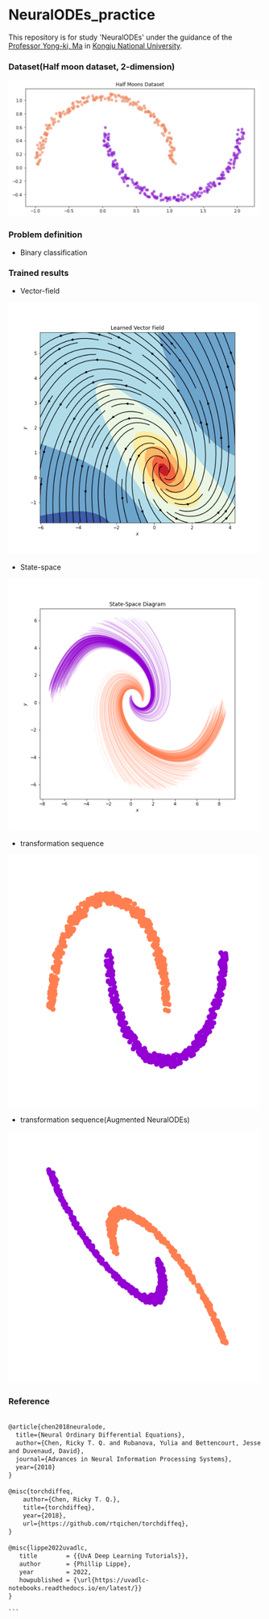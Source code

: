 # NeuralODEs_practice

This repository is for study 'NeuralODEs' under the guidance of the [Professor Yong-ki, Ma](https://apmath.kongju.ac.kr/ZC0600/10503/subview.do) in [Kongju National University](https://english.kongju.ac.kr/eng/index.do).


### Dataset(Half moon dataset, 2-dimension)

<img src="./assets/halfmoon_dataset.png" width="500">

### Problem definition

- Binary classification
    
### Trained results

- Vector-field
<img src="./assets/NODE_vector_field.png" width="500">

- State-space
<img src="./assets/NODE_state_space.png" width="500">

- transformation sequence
<img src="./assets/halfmoon.gif" width="500">

- transformation sequence(Augmented NeuralODEs)
<img src="./assets/halfmoon_augNODE.gif" width="500">


### Reference


````

@article{chen2018neuralode,
  title={Neural Ordinary Differential Equations},
  author={Chen, Ricky T. Q. and Rubanova, Yulia and Bettencourt, Jesse and Duvenaud, David},
  journal={Advances in Neural Information Processing Systems},
  year={2018}
}

@misc{torchdiffeq,
    author={Chen, Ricky T. Q.},
    title={torchdiffeq},
    year={2018},
    url={https://github.com/rtqichen/torchdiffeq},
}

@misc{lippe2022uvadlc,
   title        = {{UvA Deep Learning Tutorials}},
   author       = {Phillip Lippe},
   year         = 2022,
   howpublished = {\url{https://uvadlc-notebooks.readthedocs.io/en/latest/}}
}

```
